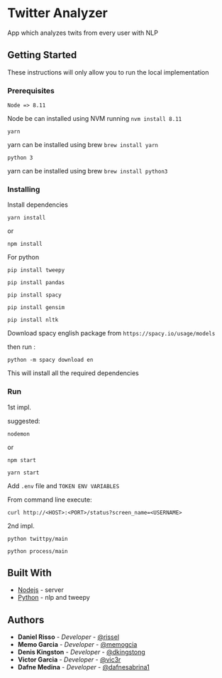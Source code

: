 # Twitter Analyzer

App which analyzes twits from every user with NLP

## Getting Started

These instructions will only allow you to run the local implementation

### Prerequisites
```
Node => 8.11
```
Node be can installed using NVM running 
`nvm install 8.11`

```
yarn
```

yarn can be installed using brew
`brew install yarn`

```
python 3
```

yarn can be installed using brew
`brew install python3`


### Installing
Install dependencies

```
yarn install
```
or 
```
npm install
```
For python
```
pip install tweepy

pip install pandas

pip install spacy

pip install gensim

pip install nltk
```

Download spacy english package from `https://spacy.io/usage/models`

then run :
```
python -m spacy download en
```


This will install all the required dependencies
### Run
1st impl.

suggested:
```
nodemon
```
or
```
npm start
```
```
yarn start
```

Add `.env` file and `TOKEN ENV VARIABLES`

From command line execute:

`curl http://<HOST>:<PORT>/status?screen_name=<USERNAME>`

2nd impl.
```
python twittpy/main
```
```
python process/main
```


## Built With

* [Nodejs](https://nodejs.org/en/) - server
* [Python](https://www.python.org) - nlp and tweepy

## Authors

* **Daniel Risso** - *Developer* - [@rissel](https://github.com/rissel)
* **Memo Garcia** - *Developer* - [@memogcia](https://github.com/Memogcia)
* **Denis Kingston** - *Developer* - [@dkingstong](https://github.com/dkingstong)
* **Victor Garcia** - *Developer* - [@vic3r](https://github.com/vic3r)
* **Dafne Medina** - *Developer* - [@dafnesabrina1](https://github.com/dafnesabrina1)
